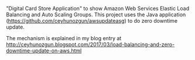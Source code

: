 "Digital Card Store Application" to show Amazon Web Services Elastic Load Balancing and Auto Scaling Groups.
This project uses the Java application (https://github.com/ceyhunozgun/awsupdateasg) to do zero downtime update.

The mechanism is explained in my blog entry at http://ceyhunozgun.blogspot.com/2017/03/load-balancing-and-zero-downtime-update-on-aws.html


